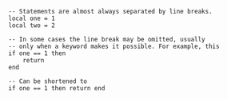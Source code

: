     -- Statements are almost always separated by line breaks.
    local one = 1
    local two = 2

    -- In some cases the line break may be omitted, usually
    -- only when a keyword makes it possible. For example, this
    if one == 1 then
        return
    end

    -- Can be shortened to
    if one == 1 then return end
